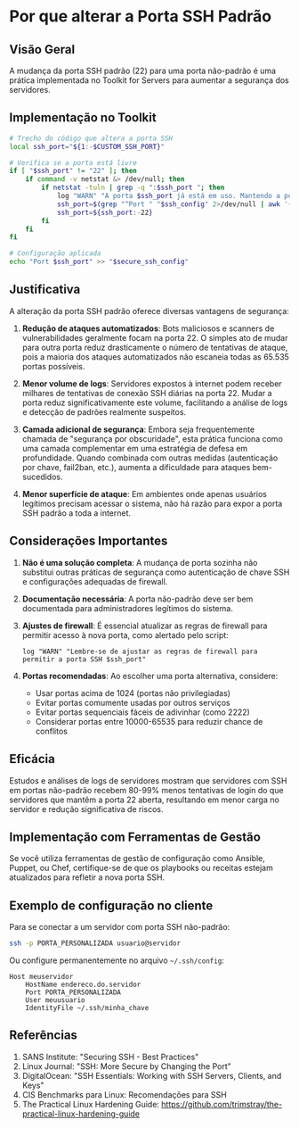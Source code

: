 # Por que alterar a Porta SSH Padrão

## Visão Geral

A mudança da porta SSH padrão (22) para uma porta não-padrão é uma prática implementada no Toolkit for Servers para aumentar a segurança dos servidores.

## Implementação no Toolkit

```bash
# Trecho do código que altera a porta SSH
local ssh_port="${1:-$CUSTOM_SSH_PORT}"

# Verifica se a porta está livre
if [ "$ssh_port" != "22" ]; then
    if command -v netstat &> /dev/null; then
        if netstat -tuln | grep -q ":$ssh_port "; then
            log "WARN" "A porta $ssh_port já está em uso. Mantendo a porta SSH atual."
            ssh_port=$(grep "^Port " "$ssh_config" 2>/dev/null | awk '{print $2}')
            ssh_port=${ssh_port:-22}
        fi
    fi
fi

# Configuração aplicada
echo "Port $ssh_port" >> "$secure_ssh_config"
```

## Justificativa

A alteração da porta SSH padrão oferece diversas vantagens de segurança:

1. **Redução de ataques automatizados**: Bots maliciosos e scanners de vulnerabilidades geralmente focam na porta 22. O simples ato de mudar para outra porta reduz drasticamente o número de tentativas de ataque, pois a maioria dos ataques automatizados não escaneia todas as 65.535 portas possíveis.

2. **Menor volume de logs**: Servidores expostos à internet podem receber milhares de tentativas de conexão SSH diárias na porta 22. Mudar a porta reduz significativamente este volume, facilitando a análise de logs e detecção de padrões realmente suspeitos.

3. **Camada adicional de segurança**: Embora seja frequentemente chamada de "segurança por obscuridade", esta prática funciona como uma camada complementar em uma estratégia de defesa em profundidade. Quando combinada com outras medidas (autenticação por chave, fail2ban, etc.), aumenta a dificuldade para ataques bem-sucedidos.

4. **Menor superfície de ataque**: Em ambientes onde apenas usuários legítimos precisam acessar o sistema, não há razão para expor a porta SSH padrão a toda a internet.

## Considerações Importantes

1. **Não é uma solução completa**: A mudança de porta sozinha não substitui outras práticas de segurança como autenticação de chave SSH e configurações adequadas de firewall.

2. **Documentação necessária**: A porta não-padrão deve ser bem documentada para administradores legítimos do sistema.

3. **Ajustes de firewall**: É essencial atualizar as regras de firewall para permitir acesso à nova porta, como alertado pelo script:
   ```
   log "WARN" "Lembre-se de ajustar as regras de firewall para permitir a porta SSH $ssh_port"
   ```

4. **Portas recomendadas**: Ao escolher uma porta alternativa, considere:
   - Usar portas acima de 1024 (portas não privilegiadas)
   - Evitar portas comumente usadas por outros serviços
   - Evitar portas sequenciais fáceis de adivinhar (como 2222)
   - Considerar portas entre 10000-65535 para reduzir chance de conflitos

## Eficácia

Estudos e análises de logs de servidores mostram que servidores com SSH em portas não-padrão recebem 80-99% menos tentativas de login do que servidores que mantêm a porta 22 aberta, resultando em menor carga no servidor e redução significativa de riscos.

## Implementação com Ferramentas de Gestão

Se você utiliza ferramentas de gestão de configuração como Ansible, Puppet, ou Chef, certifique-se de que os playbooks ou receitas estejam atualizados para refletir a nova porta SSH.

## Exemplo de configuração no cliente

Para se conectar a um servidor com porta SSH não-padrão:

```bash
ssh -p PORTA_PERSONALIZADA usuario@servidor
```

Ou configure permanentemente no arquivo `~/.ssh/config`:

```
Host meuservidor
    HostName endereco.do.servidor
    Port PORTA_PERSONALIZADA
    User meuusuario
    IdentityFile ~/.ssh/minha_chave
```

## Referências

1. SANS Institute: "Securing SSH - Best Practices"
2. Linux Journal: "SSH: More Secure by Changing the Port"
3. DigitalOcean: "SSH Essentials: Working with SSH Servers, Clients, and Keys"
4. CIS Benchmarks para Linux: Recomendações para SSH
5. The Practical Linux Hardening Guide: https://github.com/trimstray/the-practical-linux-hardening-guide
